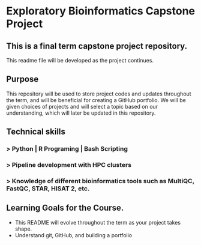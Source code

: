 # Exploratory Bioinformatics Capstone Project
## This is a final term capstone project repository. 
This readme file will be developed as the project continues. 

## Purpose 
This repository will be used to store project codes and updates throughout the term, and will be beneficial for creating a GitHub portfolio. 
We will be given choices of projects and will select a topic based on our understanding, which will later be updated in this repository. 

## Technical skills 
### > Python | R Programing | Bash Scripting 
### > Pipeline development with HPC clusters 
### > Knowledge of different bioinformatics tools such as MultiQC, FastQC, STAR, HISAT 2, etc. 

## Learning Goals for the Course.
* This README will evolve throughout the term as your project takes shape. 
* Understand git, GitHub, and building a portfolio 
